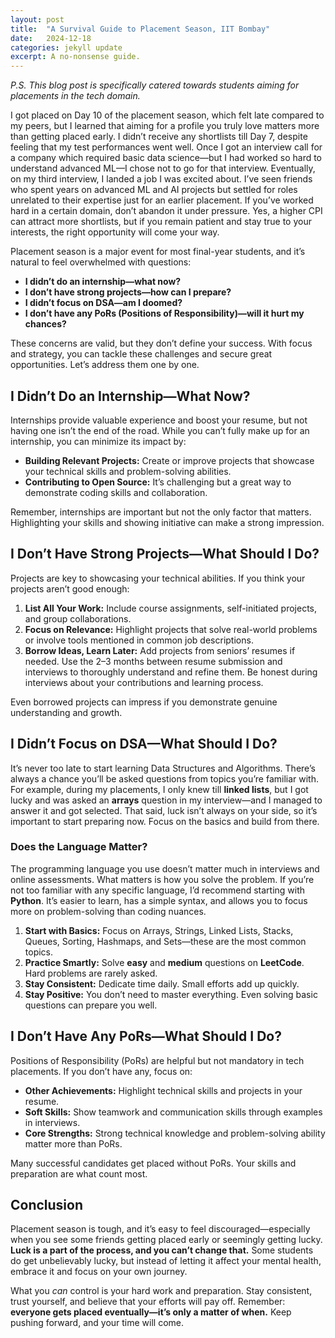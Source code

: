 ```yaml
---
layout: post
title:  "A Survival Guide to Placement Season, IIT Bombay"
date:   2024-12-18
categories: jekyll update
excerpt: A no-nonsense guide.
---
```


*P.S. This blog post is specifically catered towards students aiming for placements in the tech domain.*

I got placed on Day 10 of the placement season, which felt late compared to my peers, but I learned that aiming for a profile you truly love matters more than getting placed early. I didn’t receive any shortlists till Day 7, despite feeling that my test performances went well. Once I got an interview call for a company which required basic data science—but I had worked so hard to understand advanced ML—I chose not to go for that interview. Eventually, on my third interview, I landed a job I was excited about. I’ve seen friends who spent years on advanced ML and AI projects but settled for roles unrelated to their expertise just for an earlier placement. If you’ve worked hard in a certain domain, don’t abandon it under pressure. Yes, a higher CPI can attract more shortlists, but if you remain patient and stay true to your interests, the right opportunity will come your way.


Placement season is a major event for most final-year students, and it’s natural to feel overwhelmed with questions:  

- **I didn’t do an internship—what now?**  
- **I don’t have strong projects—how can I prepare?**  
- **I didn’t focus on DSA—am I doomed?**  
- **I don’t have any PoRs (Positions of Responsibility)—will it hurt my chances?**

These concerns are valid, but they don’t define your success. With focus and strategy, you can tackle these challenges and secure great opportunities. Let’s address them one by one.

## I Didn’t Do an Internship—What Now?

Internships provide valuable experience and boost your resume, but not having one isn’t the end of the road. While you can’t fully make up for an internship, you can minimize its impact by:  

- **Building Relevant Projects:** Create or improve projects that showcase your technical skills and problem-solving abilities.  
- **Contributing to Open Source:** It’s challenging but a great way to demonstrate coding skills and collaboration.  

Remember, internships are important but not the only factor that matters. Highlighting your skills and showing initiative can make a strong impression.

## I Don’t Have Strong Projects—What Should I Do?

Projects are key to showcasing your technical abilities. If you think your projects aren’t good enough:  

1. **List All Your Work:** Include course assignments, self-initiated projects, and group collaborations.  
2. **Focus on Relevance:** Highlight projects that solve real-world problems or involve tools mentioned in common job descriptions.  
3. **Borrow Ideas, Learn Later:** Add projects from seniors’ resumes if needed. Use the 2–3 months between resume submission and interviews to thoroughly understand and refine them. Be honest during interviews about your contributions and learning process.  

Even borrowed projects can impress if you demonstrate genuine understanding and growth.
## I Didn’t Focus on DSA—What Should I Do?

It’s never too late to start learning Data Structures and Algorithms. There’s always a chance you’ll be asked questions from topics you’re familiar with. For example, during my placements, I only knew till **linked lists**, but I got lucky and was asked an **arrays** question in my interview—and I managed to answer it and got selected. That said, luck isn’t always on your side, so it’s important to start preparing now. Focus on the basics and build from there. 

### Does the Language Matter?  
The programming language you use doesn’t matter much in interviews and online assessments. What matters is how you solve the problem. If you’re not too familiar with any specific language, I’d recommend starting with **Python**. It’s easier to learn, has a simple syntax, and allows you to focus more on problem-solving than coding nuances.  

1. **Start with Basics:** Focus on Arrays, Strings, Linked Lists, Stacks, Queues, Sorting, Hashmaps, and Sets—these are the most common topics.  
2. **Practice Smartly:** Solve **easy** and **medium** questions on **LeetCode**. Hard problems are rarely asked.  
3. **Stay Consistent:** Dedicate time daily. Small efforts add up quickly.  
4. **Stay Positive:** You don’t need to master everything. Even solving basic questions can prepare you well.

## I Don’t Have Any PoRs—What Should I Do?

Positions of Responsibility (PoRs) are helpful but not mandatory in tech placements. If you don’t have any, focus on:  

- **Other Achievements:** Highlight technical skills and projects in your resume.  
- **Soft Skills:** Show teamwork and communication skills through examples in interviews.  
- **Core Strengths:** Strong technical knowledge and problem-solving ability matter more than PoRs.

Many successful candidates get placed without PoRs. Your skills and preparation are what count most.

## Conclusion

Placement season is tough, and it’s easy to feel discouraged—especially when you see some friends getting placed early or seemingly getting lucky. **Luck is a part of the process, and you can’t change that.** Some students do get unbelievably lucky, but instead of letting it affect your mental health, embrace it and focus on your own journey.

What you *can* control is your hard work and preparation. Stay consistent, trust yourself, and believe that your efforts will pay off. Remember: **everyone gets placed eventually—it’s only a matter of when.** Keep pushing forward, and your time will come.

